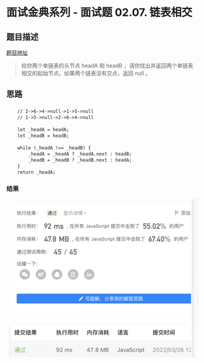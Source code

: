 # 面试金典系列 - 面试题 02.07. 链表相交

## 题目描述
[题目地址](https://leetcode-cn.com/problems/intersection-of-two-linked-lists-lcci/)

> 给你两个单链表的头节点 headA 和 headB ，请你找出并返回两个单链表相交的起始节点。如果两个链表没有交点，返回 null 。

## 思路

### 
```
    // 2->6->4->null->1->5->null
    // 1->5->null->2->6->4->null

    let _headA = headA;
    let _headB = headB;

    while (_headA !== _headB) {
        _headA = _headA ? _headA.next : headB;
        _headB = _headB ? _headB.next : headA;
    }
    return _headA;
```

### 结果
![运行结果](./2-7.png)
